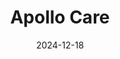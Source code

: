 ---  
layout: startup_page  
title: "Apollo Care"  
id: "apollocare.com"  
permalink: "/apollocareapollocare.com12182024/"  
website: "https://apollocare.com/"  
funding_round: "Strategic Investment"  
funding_amount: ""  
investors: "Flexpoint Ford"  
about: "Apollo Care provides patient access and commercial solutions to the healthcare industry, focusing on technology to improve medication affordability, access, and adherence. They offer solutions for patient copays, hub services, data warehousing, and commercial analytics, aiming to transform the patient experience and address key commercial challenges for pharmaceutical brands."  
markets: "Healthtech, Pharmaceutical Manufacturing, Manufacturing, Productivity Tools"  
hq: "Chicago, Illinois, United States"  
founded_year: ""  
linkedin: "https://www.linkedin.com/company/apollo-care-patient-access"  
twitter: ""  
instagram: ""  
facebook: ""  
crunchbase: "https://www.crunchbase.com/organization/apollo-care-6c90"  
pitchbook: "https://pitchbook.com/profiles/company/455332-24"  

date_display: "18-Dec-2024"  
date: "2024-12-18"

# SEO Optimization  
meta_title: "Apollo Care - Strategic Investment"  
meta_description: "Apollo Care, Apollo Care provides patient access and commercial solutions to the healthcare industry, focusing on technology to improve medication affordability, a..."  
meta_keywords: "Apollo Care, Healthtech, Pharmaceutical Manufacturing, Manufacturing, Productivity Tools, Strategic Investment funding"  
canonical_url: "https://startup.projectstartups.com/apollocareapollocare.com12182024/"  
---